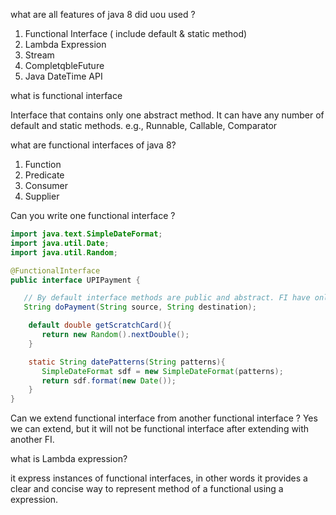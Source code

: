 what are all features of java 8 did uou used ?

1. Functional Interface ( include default & static method)
2. Lambda Expression
3. Stream
4. CompletqbleFuture
5. Java DateTime API

what is functional interface

Interface that contains only one abstract method.
It can have any number of default and static methods.
e.g., Runnable, Callable, Comparator

what are functional interfaces of java 8?

1. Function
2. Predicate
3. Consumer
4. Supplier

Can you write one functional interface ?

   ```java
   import java.text.SimpleDateFormat;
   import java.util.Date;
   import java.util.Random;

   @FunctionalInterface
   public interface UPIPayment {

      // By default interface methods are public and abstract. FI have only one abstract method.
      String doPayment(String source, String destination); 

       default double getScratchCard(){
          return new Random().nextDouble();
       }

       static String datePatterns(String patterns){
          SimpleDateFormat sdf = new SimpleDateFormat(patterns);
          return sdf.format(new Date()); 
       }
   }
   ```

Can we extend functional interface from another functional interface ?
  Yes we can extend, but it will not be functional interface after extending with another FI.
   
what is Lambda expression?

it express instances of functional interfaces, 
in other words it provides a clear and concise way 
to represent method of a functional using a expression.



